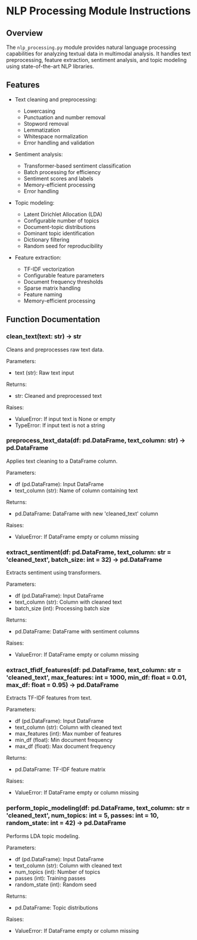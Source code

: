 # NLP Processing Module Instructions

## Overview

The `nlp_processing.py` module provides natural language processing capabilities for analyzing textual data in multimodal analysis. It handles text preprocessing, feature extraction, sentiment analysis, and topic modeling using state-of-the-art NLP libraries.

## Features

- Text cleaning and preprocessing:
  - Lowercasing
  - Punctuation and number removal
  - Stopword removal
  - Lemmatization
  - Whitespace normalization
  - Error handling and validation

- Sentiment analysis:
  - Transformer-based sentiment classification
  - Batch processing for efficiency
  - Sentiment scores and labels
  - Memory-efficient processing
  - Error handling

- Topic modeling:
  - Latent Dirichlet Allocation (LDA)
  - Configurable number of topics
  - Document-topic distributions
  - Dominant topic identification
  - Dictionary filtering
  - Random seed for reproducibility

- Feature extraction:
  - TF-IDF vectorization
  - Configurable feature parameters
  - Document frequency thresholds
  - Sparse matrix handling
  - Feature naming
  - Memory-efficient processing

## Function Documentation

### clean_text(text: str) -> str

Cleans and preprocesses raw text data.

Parameters:

- text (str): Raw text input

Returns:

- str: Cleaned and preprocessed text

Raises:

- ValueError: If input text is None or empty
- TypeError: If input text is not a string

### preprocess_text_data(df: pd.DataFrame, text_column: str) -> pd.DataFrame

Applies text cleaning to a DataFrame column.

Parameters:

- df (pd.DataFrame): Input DataFrame
- text_column (str): Name of column containing text

Returns:

- pd.DataFrame: DataFrame with new 'cleaned_text' column

Raises:

- ValueError: If DataFrame empty or column missing

### extract_sentiment(df: pd.DataFrame, text_column: str = 'cleaned_text', batch_size: int = 32) -> pd.DataFrame

Extracts sentiment using transformers.

Parameters:

- df (pd.DataFrame): Input DataFrame
- text_column (str): Column with cleaned text
- batch_size (int): Processing batch size

Returns:

- pd.DataFrame: DataFrame with sentiment columns

Raises:

- ValueError: If DataFrame empty or column missing

### extract_tfidf_features(df: pd.DataFrame, text_column: str = 'cleaned_text', max_features: int = 1000, min_df: float = 0.01, max_df: float = 0.95) -> pd.DataFrame

Extracts TF-IDF features from text.

Parameters:

- df (pd.DataFrame): Input DataFrame
- text_column (str): Column with cleaned text
- max_features (int): Max number of features
- min_df (float): Min document frequency
- max_df (float): Max document frequency

Returns:

- pd.DataFrame: TF-IDF feature matrix

Raises:

- ValueError: If DataFrame empty or column missing

### perform_topic_modeling(df: pd.DataFrame, text_column: str = 'cleaned_text', num_topics: int = 5, passes: int = 10, random_state: int = 42) -> pd.DataFrame

Performs LDA topic modeling.

Parameters:

- df (pd.DataFrame): Input DataFrame
- text_column (str): Column with cleaned text
- num_topics (int): Number of topics
- passes (int): Training passes
- random_state (int): Random seed

Returns:

- pd.DataFrame: Topic distributions

Raises:

- ValueError: If DataFrame empty or column missing
